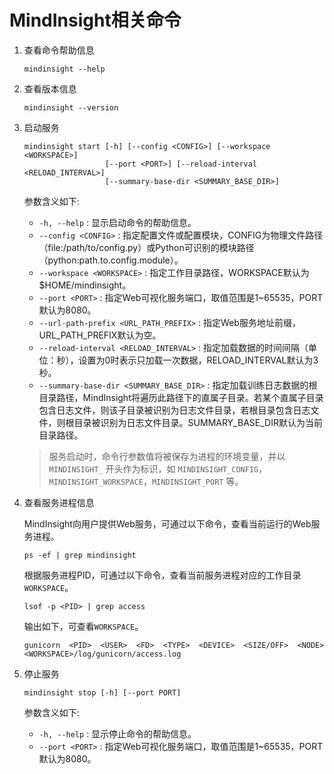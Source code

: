 # MindInsight相关命令

1. 查看命令帮助信息

    ```shell
    mindinsight --help
    ```

2. 查看版本信息

    ```shell
    mindinsight --version
    ```

3. 启动服务

    ```shell
    mindinsight start [-h] [--config <CONFIG>] [--workspace <WORKSPACE>]
                      [--port <PORT>] [--reload-interval <RELOAD_INTERVAL>]
                      [--summary-base-dir <SUMMARY_BASE_DIR>]
    ```

    参数含义如下:

    - `-h, --help` : 显示启动命令的帮助信息。
    - `--config <CONFIG>` : 指定配置文件或配置模块，CONFIG为物理文件路径（file:/path/to/config.py）或Python可识别的模块路径（python:path.to.config.module）。
    - `--workspace <WORKSPACE>` : 指定工作目录路径，WORKSPACE默认为 $HOME/mindinsight。
    - `--port <PORT>` : 指定Web可视化服务端口，取值范围是1~65535，PORT默认为8080。
    - `--url-path-prefix <URL_PATH_PREFIX>` : 指定Web服务地址前缀，URL_PATH_PREFIX默认为空。
    - `--reload-interval <RELOAD_INTERVAL>` : 指定加载数据的时间间隔（单位：秒），设置为0时表示只加载一次数据，RELOAD_INTERVAL默认为3秒。
    - `--summary-base-dir <SUMMARY_BASE_DIR>` : 指定加载训练日志数据的根目录路径，MindInsight将遍历此路径下的直属子目录。若某个直属子目录包含日志文件，则该子目录被识别为日志文件目录，若根目录包含日志文件，则根目录被识别为日志文件目录。SUMMARY_BASE_DIR默认为当前目录路径。

    > 服务启动时，命令行参数值将被保存为进程的环境变量，并以 `MINDINSIGHT_` 开头作为标识，如 `MINDINSIGHT_CONFIG`，`MINDINSIGHT_WORKSPACE`，`MINDINSIGHT_PORT` 等。

4. 查看服务进程信息

    MindInsight向用户提供Web服务，可通过以下命令，查看当前运行的Web服务进程。

    ```shell
    ps -ef | grep mindinsight
    ```

    根据服务进程PID，可通过以下命令，查看当前服务进程对应的工作目录`WORKSPACE`。

    ```shell
    lsof -p <PID> | grep access
    ```

    输出如下，可查看`WORKSPACE`。

    ```shell
    gunicorn  <PID>  <USER>  <FD>  <TYPE>  <DEVICE>  <SIZE/OFF>  <NODE>  <WORKSPACE>/log/gunicorn/access.log
    ```

5. 停止服务

    ```shell
    mindinsight stop [-h] [--port PORT]
    ```

    参数含义如下:

    - `-h, --help` : 显示停止命令的帮助信息。
    - `--port <PORT>` : 指定Web可视化服务端口，取值范围是1~65535，PORT默认为8080。
